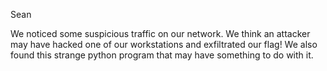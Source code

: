 Sean

We noticed some suspicious traffic on our network. We think an attacker may have hacked one of our workstations and exfiltrated our flag! We also found this strange python program that may have something to do with it.
